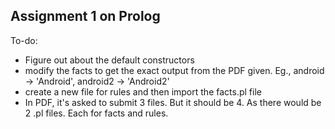 ## Assignment 1 on Prolog

To-do:
 - Figure out about the default constructors
 - modify the facts to get the exact output from the PDF given. Eg., android -> 'Android', android2 -> 'Android2'
 - create a new file for rules and then import the facts.pl file
 - In PDF, it's asked to submit 3 files. But it should be 4. As there would be 2 .pl files. Each for facts and rules. 
